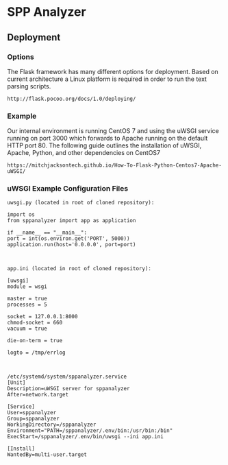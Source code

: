 # SPP Analyzer

## Deployment

### Options
The Flask framework has many different options for deployment.
Based on current architecture a Linux platform is required in order to run the text parsing scripts.
```
http://flask.pocoo.org/docs/1.0/deploying/
```

### Example
Our internal environment is running CentOS 7 and using the uWSGI service running on port 3000 which forwards to Apache running on the default HTTP port 80.
The following guide outlines the installation of uWSGI, Apache, Python, and other dependencies on CentOS7
```
https://mitchjacksontech.github.io/How-To-Flask-Python-Centos7-Apache-uWSGI/
```

### uWSGI Example Configuration Files

````
uwsgi.py (located in root of cloned repository):

import os
from sppanalyzer import app as application

if __name__ == "__main__":
port = int(os.environ.get('PORT', 5000))
application.run(host='0.0.0.0', port=port)



app.ini (located in root of cloned repository):

[uwsgi]
module = wsgi

master = true
processes = 5

socket = 127.0.0.1:8000
chmod-socket = 660
vacuum = true

die-on-term = true

logto = /tmp/errlog



/etc/systemd/system/sppanalyzer.service
[Unit]
Description=uWSGI server for sppanalyzer
After=network.target

[Service]
User=sppanalyzer
Group=sppanalyzer
WorkingDirectory=/sppanalyzer
Environment="PATH=/sppanalyzer/.env/bin:/usr/bin:/bin"
ExecStart=/sppanalyzer/.env/bin/uwsgi --ini app.ini

[Install]
WantedBy=multi-user.target
````

